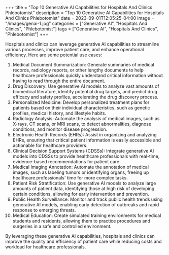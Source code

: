 +++
title = "Top 10 Generative AI Capabilities for Hospitals And Clinics Phlebotomist"
description = "Top 10 Generative AI Capabilities for Hospitals And Clinics Phlebotomist"
date = 2023-09-01T12:05:25-04:00
image = "/images/genai-1.jpg"
categories = ["Generative AI", "Hospitals And Clinics", "Phlebotomist"]
tags = ["Generative AI", "Hospitals And Clinics", "Phlebotomist"]
+++

Hospitals and clinics can leverage generative AI capabilities to streamline various processes, improve patient care, and enhance operational efficiency. Here are some potential use cases:

1. Medical Document Summarization: Generate summaries of medical records, radiology reports, or other lengthy documents to help healthcare professionals quickly understand critical information without having to read through the entire document.
2. Drug Discovery: Use generative AI models to analyze vast amounts of biomedical literature, identify potential drug targets, and predict drug efficacy and safety profiles, accelerating the drug discovery process.
3. Personalized Medicine: Develop personalized treatment plans for patients based on their individual characteristics, such as genetic profiles, medical history, and lifestyle habits.
4. Radiology Analysis: Automate the analysis of medical images, such as X-rays, CT scans, or MRI scans, to detect abnormalities, diagnose conditions, and monitor disease progression.
5. Electronic Health Records (EHRs): Assist in organizing and analyzing EHRs, ensuring that critical patient information is easily accessible and actionable for healthcare providers.
6. Clinical Decision Support Systems (CDSSs): Integrate generative AI models into CDSSs to provide healthcare professionals with real-time, evidence-based recommendations for patient care.
7. Medical Imaging Annotation: Automate the annotation of medical images, such as labeling tumors or identifying organs, freeing up healthcare professionals' time for more complex tasks.
8. Patient Risk Stratification: Use generative AI models to analyze large amounts of patient data, identifying those at high risk of developing certain conditions, allowing for early intervention and prevention.
9. Public Health Surveillance: Monitor and track public health trends using generative AI models, enabling early detection of outbreaks and rapid response to emerging threats.
10. Medical Education: Create simulated training environments for medical students and residents, allowing them to practice procedures and surgeries in a safe and controlled environment.

By leveraging these generative AI capabilities, hospitals and clinics can improve the quality and efficiency of patient care while reducing costs and workload for healthcare professionals.